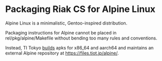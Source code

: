 # Packaging Riak CS for Alpine Linux

Alpine Linux is a minimalistic, Gentoo-inspired distribution.

Packaging instructions for Alpine cannot be placed in
rel/pkg/alpine/Makefile without bending too many rules and
conventions.

Instead, TI Tokyo [builds](https://github.com/TI-Tokyo/alpine-builds)
apks for x86_64 and aarch64 and maintains an external Alpine
repository at https://files.tiot.jp/alpine/.
